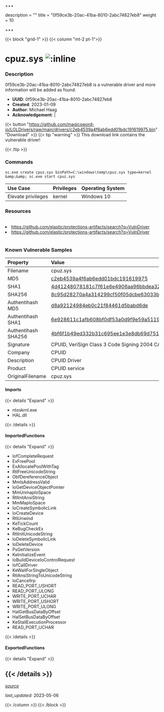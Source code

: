 +++

description = ""
title = "0f59ce3b-20ac-41ba-8010-2abc74827eb8"
weight = 10

+++


{{< block "grid-1" >}}
{{< column "mt-2 pt-1">}}


# cpuz.sys ![:inline](/images/twitter_verified.png) 


### Description

0f59ce3b-20ac-41ba-8010-2abc74827eb8 is a vulnerable driver and more information will be added as found.
- **UUID**: 0f59ce3b-20ac-41ba-8010-2abc74827eb8
- **Created**: 2023-01-09
- **Author**: Michael Haag
- **Acknowledgement**:  | [](https://twitter.com/)

{{< button "https://github.com/magicsword-io/LOLDrivers/raw/main/drivers/c2eb4539a4f6ab6edd01bdc191619975.bin" "Download" >}}
{{< tip "warning" >}}
This download link contains the vulnerable driver!

{{< /tip >}}

### Commands

```
sc.exe create cpuz.sys binPath=C:\windows\temp\cpuz.sys type=kernel &amp;&amp; sc.exe start cpuz.sys
```

| Use Case | Privileges | Operating System | 
|:---- | ---- | ---- |
| Elevate privileges | kernel | Windows 10 |

### Resources
<br>
<li><a href=" https://github.com/elastic/protections-artifacts/search?q=VulnDriver"> https://github.com/elastic/protections-artifacts/search?q=VulnDriver</a></li>
<li><a href="https://github.com/elastic/protections-artifacts/search?q=VulnDriver">https://github.com/elastic/protections-artifacts/search?q=VulnDriver</a></li>
<br>

### Known Vulnerable Samples

| Property           | Value |
|:-------------------|:------|
| Filename           | cpuz.sys |
| MD5                | [c2eb4539a4f6ab6edd01bdc191619975](https://www.virustotal.com/gui/file/c2eb4539a4f6ab6edd01bdc191619975) |
| SHA1               | [4d41248078181c7f61e6e4906aa96bbdea320dc2](https://www.virustotal.com/gui/file/4d41248078181c7f61e6e4906aa96bbdea320dc2) |
| SHA256             | [8c95d28270a4a314299cf50f05dcbe63033b2a555195d2ad2f678e09e00393e6](https://www.virustotal.com/gui/file/8c95d28270a4a314299cf50f05dcbe63033b2a555195d2ad2f678e09e00393e6) |
| Authentihash MD5   | [d8a92124984eb0c21f84461d5babd6de](https://www.virustotal.com/gui/search/authentihash%253Ad8a92124984eb0c21f84461d5babd6de) |
| Authentihash SHA1  | [6e928611c1afb608bf0df53a0d9f9e59a51199a2](https://www.virustotal.com/gui/search/authentihash%253A6e928611c1afb608bf0df53a0d9f9e59a51199a2) |
| Authentihash SHA256| [4bf6f1b49ed332b31c695ee1e3e8db69d7514a3179f707034eec96de4865e1d2](https://www.virustotal.com/gui/search/authentihash%253A4bf6f1b49ed332b31c695ee1e3e8db69d7514a3179f707034eec96de4865e1d2) |
| Signature         | CPUID, VeriSign Class 3 Code Signing 2004 CA, VeriSign Class 3 Public Primary CA   |
| Company           | CPUID |
| Description       | CPUID Driver |
| Product           | CPUID service |
| OriginalFilename  | cpuz.sys |


#### Imports
{{< details "Expand" >}}
* ntoskrnl.exe
* HAL.dll

{{< /details >}}
#### ImportedFunctions
{{< details "Expand" >}}
* IofCompleteRequest
* ExFreePool
* ExAllocatePoolWithTag
* RtlFreeUnicodeString
* ObfDereferenceObject
* MmIsAddressValid
* IoGetDeviceObjectPointer
* MmUnmapIoSpace
* RtlInitAnsiString
* MmMapIoSpace
* IoCreateSymbolicLink
* IoCreateDevice
* RtlUnwind
* KeTickCount
* KeBugCheckEx
* RtlInitUnicodeString
* IoDeleteSymbolicLink
* IoDeleteDevice
* PsGetVersion
* KeInitializeEvent
* IoBuildDeviceIoControlRequest
* IofCallDriver
* KeWaitForSingleObject
* RtlAnsiStringToUnicodeString
* IoCancelIrp
* READ_PORT_USHORT
* READ_PORT_ULONG
* WRITE_PORT_UCHAR
* WRITE_PORT_USHORT
* WRITE_PORT_ULONG
* HalGetBusDataByOffset
* HalSetBusDataByOffset
* KeStallExecutionProcessor
* READ_PORT_UCHAR

{{< /details >}}
#### ExportedFunctions
{{< details "Expand" >}}

{{< /details >}}
-----



[*source*](https://github.com/magicsword-io/LOLDrivers/tree/main/yaml/0f59ce3b-20ac-41ba-8010-2abc74827eb8.yaml)

*last_updated:* 2023-05-06








{{< /column >}}
{{< /block >}}
